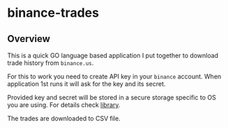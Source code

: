 # binance-trades

## Overview

This is a quick GO language based application I put together to download trade history from `binance.us`.

For this to work you need to create API key in your `binance` account.  When application 1st runs it will ask for the key and its secret.  

Provided key and secret will be stored in a secure storage specific to OS you are using.  For details check [library](https://github.com/zalando/go-keyring).

The trades are downloaded to CSV file.

